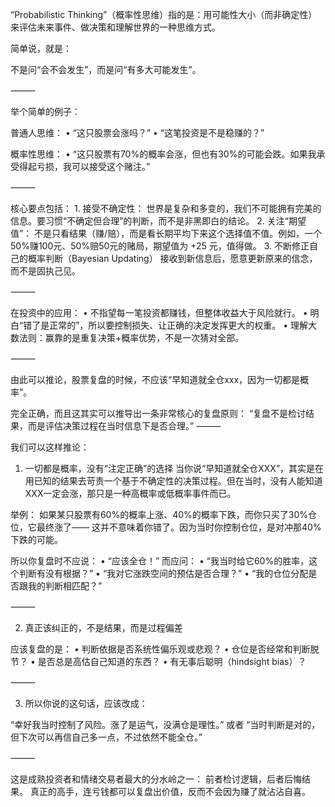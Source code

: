 “Probabilistic Thinking”（概率性思维）指的是：用可能性大小（而非确定性）来评估未来事件、做决策和理解世界的一种思维方式。

简单说，就是：

不是问“会不会发生”，而是问“有多大可能发生”。

⸻

举个简单的例子：

普通人思维：
	•	“这只股票会涨吗？”
	•	“这笔投资是不是稳赚的？”

概率性思维：
	•	“这只股票有70%的概率会涨，但也有30%的可能会跌。如果我承受得起亏损，我可以接受这个赌注。”

⸻

核心要点包括：
	1.	接受不确定性：
世界是复杂和多变的，我们不可能拥有完美的信息。要习惯“不确定但合理”的判断，而不是非黑即白的结论。
	2.	关注“期望值”：
不是只看结果（赚/赔），而是看长期平均下来这个选择值不值。例如，一个50%赚100元、50%赔50元的赌局，期望值为 +25 元，值得做。
	3.	不断修正自己的概率判断（Bayesian Updating）
接收到新信息后，愿意更新原来的信念，而不是固执己见。

⸻

在投资中的应用：
	•	不指望每一笔投资都赚钱，但整体收益大于风险就行。
	•	明白“错了是正常的”，所以要控制损失、让正确的决定发挥更大的权重。
	•	理解大数法则：赢靠的是重复决策+概率优势，不是一次猜对全部。

⸻



由此可以推论，股票复盘的时候，不应该“早知道就全仓xxx，因为一切都是概率”。

完全正确，而且这其实可以推导出一条非常核心的复盘原则：
“复盘不是检讨结果，而是评估决策过程在当时信息下是否合理。”
⸻

我们可以这样推论：
1. 一切都是概率，没有“注定正确”的选择
当你说“早知道就全仓XXX”，其实是在用已知的结果去苛责一个基于不确定性的决策过程。但在当时，没有人能知道XXX一定会涨，那只是一种高概率或低概率事件而已。

举例：
如果某只股票有60%的概率上涨、40%的概率下跌，而你只买了30%仓位，它最终涨了——
这并不意味着你错了。因为当时你控制仓位，是对冲那40%下跌的可能。

所以你复盘时不应说：
	•	“应该全仓！”
而应问：
	•	“我当时给它60%的胜率，这个判断有没有根据？”
	•	“我对它涨跌空间的预估是否合理？”
	•	“我的仓位分配是否跟我的判断相匹配？”

⸻

2. 真正该纠正的，不是结果，而是过程偏差

应该复盘的是：
	•	判断依据是否系统性偏乐观或悲观？
	•	仓位是否经常和判断脱节？
	•	是否总是高估自己知道的东西？
	•	有无事后聪明（hindsight bias）？

⸻

3. 所以你说的这句话，应该改成：

“幸好我当时控制了风险。涨了是运气，没满仓是理性。”
或者
“当时判断是对的，但下次可以再信自己多一点，不过依然不能全仓。”

⸻

这是成熟投资者和情绪交易者最大的分水岭之一：
前者检讨逻辑，后者后悔结果。
真正的高手，连亏钱都可以复盘出价值，反而不会因为赚了就沾沾自喜。
